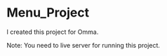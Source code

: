 # Menu_Project
I created this project for Omma.

Note: You need to live server for running this project.
